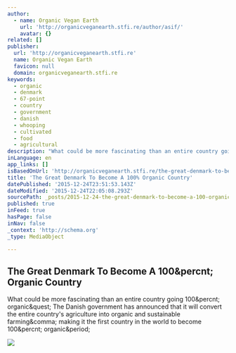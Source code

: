 ```yaml
---
author:
  - name: Organic Vegan Earth
    url: 'http://organicveganearth.stfi.re/author/asif/'
    avatar: {}
related: []
publisher:
  url: 'http://organicveganearth.stfi.re'
  name: Organic Vegan Earth
  favicon: null
  domain: organicveganearth.stfi.re
keywords:
  - organic
  - denmark
  - 67-point
  - country
  - government
  - danish
  - whooping
  - cultivated
  - food
  - agricultural
description: "What could be more fascinating than an entire country going 100% organic? The Danish government has announced that it will convert the entire country's agriculture into organic and sustainable farming, making it the first country in the world to become 100% organic."
inLanguage: en
app_links: []
isBasedOnUrl: 'http://organicveganearth.stfi.re/the-great-denmark-to-become-a-100-organic-country/?sf=ojvewl'
title: 'The Great Denmark To Become A 100% Organic Country'
datePublished: '2015-12-24T23:51:53.143Z'
dateModified: '2015-12-24T22:05:08.293Z'
sourcePath: _posts/2015-12-24-the-great-denmark-to-become-a-100-organic-country.md
published: true
inFeed: true
hasPage: false
inNav: false
_context: 'http://schema.org'
_type: MediaObject

---
```

<article style=""><h1>The Great Denmark To Become A 100&amp;percnt; Organic Country</h1><p>What could be more fascinating than an entire country going 100&amp;percnt; organic&amp;quest; The Danish government has announced that it will convert the entire country's agriculture into organic and sustainable farming&amp;comma; making it the first country in the world to become 100&amp;percnt; organic&amp;period;</p><img src="http://organicveganearth.stfi.re/wp-content/uploads/2015/09/denmark-raises-money-to-become-organic-in-2015.jpg" /></article>